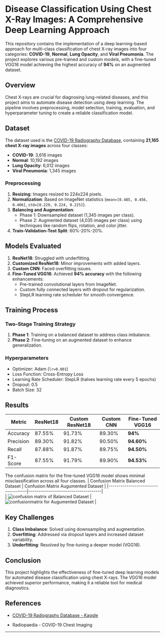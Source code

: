 # Disease Classification Using Chest X-Ray Images: A Comprehensive Deep Learning Approach

This repository contains the implementation of a deep learning-based approach for multi-class classification of chest X-ray images into four categories: **COVID-19**, **Normal**, **Lung Opacity**, and **Viral Pneumonia**. The project explores various pre-trained and custom models, with a fine-tuned VGG16 model achieving the highest accuracy of **94%** on an augmented dataset.

## Overview
Chest X-rays are crucial for diagnosing lung-related diseases, and this project aims to automate disease detection using deep learning. The pipeline involves preprocessing, model selection, training, evaluation, and hyperparameter tuning to create a reliable classification model.

## Dataset
The dataset used is the [COVID-19 Radiography Database](https://www.kaggle.com/datasets/tawsifurrahman/covid19-radiography-database), containing **21,165 chest X-ray images** across four classes:
- **COVID-19**: 3,616 images
- **Normal**: 10,192 images
- **Lung Opacity**: 6,012 images
- **Viral Pneumonia**: 1,345 images

### Preprocessing
1. **Resizing**: Images resized to 224x224 pixels.
2. **Normalization**: Based on ImageNet statistics (`mean=[0.485, 0.456, 0.406]`, `std=[0.229, 0.224, 0.225]`).
3. **Balancing and Augmentation**:
   - Phase 1: Downsampled dataset (1,345 images per class).
   - Phase 2: Augmented dataset (4,035 images per class) using techniques like random flips, rotation, and color jitter.
4. **Train-Validation-Test Split**: 60%-20%-20%.

## Models Evaluated
1. **ResNet18**: Struggled with underfitting.
2. **Customized ResNet18**: Minor improvements with added layers.
3. **Custom CNN**: Faced overfitting issues.
4. **Fine-Tuned VGG16**: Achieved **94% accuracy** with the following enhancements:
   - Pre-trained convolutional layers from ImageNet.
   - Custom fully connected layers with dropout for regularization.
   - StepLR learning rate scheduler for smooth convergence.

## Training Process
### Two-Stage Training Strategy
1. **Phase 1**: Training on a balanced dataset to address class imbalance.
2. **Phase 2**: Fine-tuning on an augmented dataset to enhance generalization.

### Hyperparameters
- Optimizer: Adam (`lr=0.001`)
- Loss Function: Cross-Entropy Loss
- Learning Rate Scheduler: StepLR (halves learning rate every 5 epochs)
- Dropout: 0.5
- Batch Size: 32

## Results
| Metric       | ResNet18 | Custom ResNet18 | Custom CNN | Fine-Tuned VGG16 |
|--------------|----------|-----------------|------------|------------------|
| Accuracy     | 87.55%   | 91.73%          | 89.30%     | **94%**          |
| Precision    | 89.30%   | 91.82%          | 90.50%     | **94.60%**       |
| Recall       | 87.88%   | 91.87%          | 89.75%     | **94.50%**       |
| F1-Score     | 87.55%   | 91.79%          | 89.90%     | **94.53%**       |

The confusion matrix for the fine-tuned VGG16 model shows minimal misclassification across all four classes.
| Confusion Matrix Balanced Dataset  | Confusion Matrix Augumented Dataset |
|------------------------------------|-------------------------------------|                                                                           
| ![confusion matrix of Balanced Dataset](https://github.com/user-attachments/assets/9f394bd5-6261-49f1-8ff9-8e65706db865)    | ![confusionmatrix for Augumented Dataset](https://github.com/user-attachments/assets/1975376c-3f68-4e3a-a34c-006829fd0456)  |






## Key Challenges
1. **Class Imbalance**: Solved using downsampling and augmentation.
2. **Overfitting**: Addressed via dropout layers and increased dataset variability.
3. **Underfitting**: Resolved by fine-tuning a deeper model (VGG16).

## Conclusion
This project highlights the effectiveness of fine-tuned deep learning models for automated disease classification using chest X-rays. The VGG16 model achieved superior performance, making it a reliable tool for medical diagnostics.

## References
- [COVID-19 Radiography Database - Kaggle](https://www.kaggle.com/datasets/tawsifurrahman/covid19-radiography-database)

- Radiopaedia - COVID-19 Chest Imaging



---

